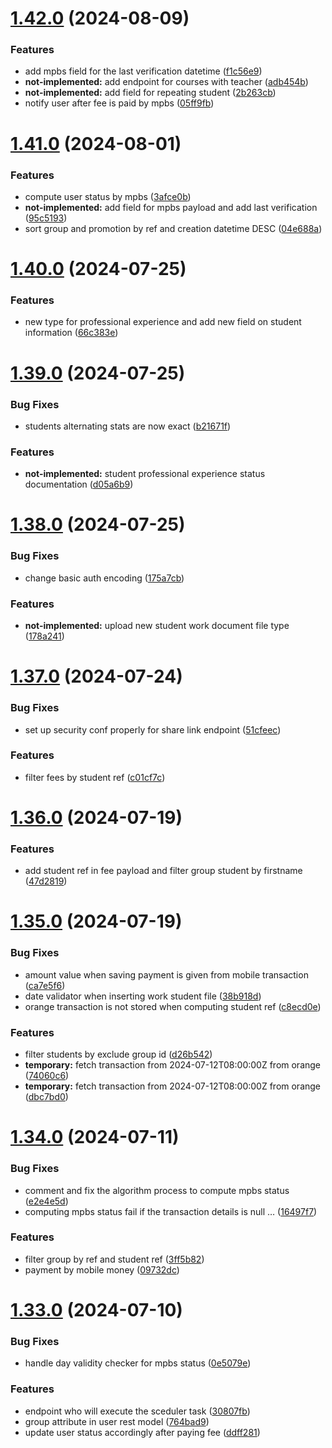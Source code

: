 # [1.42.0](https://github.com/hei-school/hei-admin-api/compare/v1.41.0...v1.42.0) (2024-08-09)


### Features

* add mpbs field for the last verification datetime  ([f1c56e9](https://github.com/hei-school/hei-admin-api/commit/f1c56e90b86c8b0c4484ed40ec5c56dc236e7093))
* **not-implemented:** add endpoint for courses with teacher ([adb454b](https://github.com/hei-school/hei-admin-api/commit/adb454b6292aba95fc29ae59369656e8df0409c5))
* **not-implemented:** add field for repeating student  ([2b263cb](https://github.com/hei-school/hei-admin-api/commit/2b263cbc9e47b41264504b889902b5b08a1e3914))
* notify user after fee is paid by mpbs  ([05ff9fb](https://github.com/hei-school/hei-admin-api/commit/05ff9fb9e2bc1429d1a132b17869a4a73046b23d))



# [1.41.0](https://github.com/hei-school/hei-admin-api/compare/v1.40.0...v1.41.0) (2024-08-01)


### Features

* compute user status by mpbs ([3afce0b](https://github.com/hei-school/hei-admin-api/commit/3afce0b3a8846bed2d09232a50247d77e15e69ac))
* **not-implemented:** add field for mpbs payload and add last verification  ([95c5193](https://github.com/hei-school/hei-admin-api/commit/95c51937e37d0cf52023478da7bdcdd3f5cdd1fe))
* sort group and promotion by ref and creation datetime DESC  ([04e688a](https://github.com/hei-school/hei-admin-api/commit/04e688af52ba9053e3cc5634ca5d2b6c0c5baeea))



# [1.40.0](https://github.com/hei-school/hei-admin-api/compare/v1.39.0...v1.40.0) (2024-07-25)


### Features

* new type for professional experience and add new field on student information  ([66c383e](https://github.com/hei-school/hei-admin-api/commit/66c383e5f5b7d8b39adefe0d5347d4b6231f574b))



# [1.39.0](https://github.com/hei-school/hei-admin-api/compare/v1.38.0...v1.39.0) (2024-07-25)


### Bug Fixes

* students alternating stats are now exact ([b21671f](https://github.com/hei-school/hei-admin-api/commit/b21671f900402c23e84578c179a4e62e087ae0c3))


### Features

* **not-implemented:** student professional experience status documentation  ([d05a6b9](https://github.com/hei-school/hei-admin-api/commit/d05a6b97ed7f4e2a1a78ac70bdc5e395d0bd0b95))



# [1.38.0](https://github.com/hei-school/hei-admin-api/compare/v1.37.0...v1.38.0) (2024-07-25)


### Bug Fixes

* change basic auth encoding ([175a7cb](https://github.com/hei-school/hei-admin-api/commit/175a7cba50063a53b2a95051cf279edce9120783))


### Features

* **not-implemented:** upload new student work document file type  ([178a241](https://github.com/hei-school/hei-admin-api/commit/178a241590ce7941286d32bd8009ea445fb450ba))



# [1.37.0](https://github.com/hei-school/hei-admin-api/compare/v1.36.0...v1.37.0) (2024-07-24)


### Bug Fixes

* set up security conf properly for share link endpoint ([51cfeec](https://github.com/hei-school/hei-admin-api/commit/51cfeec48e98137baf4ffda1a817638440452148))


### Features

* filter fees by student ref ([c01cf7c](https://github.com/hei-school/hei-admin-api/commit/c01cf7c42bef5580408765dcc6cbeba55b3380de))



# [1.36.0](https://github.com/hei-school/hei-admin-api/compare/v1.35.0...v1.36.0) (2024-07-19)


### Features

* add student ref in fee payload and filter group student by firstname  ([47d2819](https://github.com/hei-school/hei-admin-api/commit/47d28192145581596c64067df285225b59488fbd))



# [1.35.0](https://github.com/hei-school/hei-admin-api/compare/v1.34.0...v1.35.0) (2024-07-19)


### Bug Fixes

* amount value when saving payment is given from mobile transaction  ([ca7e5f6](https://github.com/hei-school/hei-admin-api/commit/ca7e5f638223aa4367b0d60f58811a6a767afd0c))
* date validator when inserting work student file  ([38b918d](https://github.com/hei-school/hei-admin-api/commit/38b918d9a3029fa801ec199217cce4c8fbf6090a))
* orange transaction is not stored when computing student ref  ([c8ecd0e](https://github.com/hei-school/hei-admin-api/commit/c8ecd0e77385303bbdf261447b4754014b8d7419))


### Features

* filter students by exclude group id ([d26b542](https://github.com/hei-school/hei-admin-api/commit/d26b5426daeb3c521f29cc2fb6ead6b0b84da161))
* **temporary:** fetch transaction from 2024-07-12T08:00:00Z from orange  ([74060c6](https://github.com/hei-school/hei-admin-api/commit/74060c676fa5a5a997c82d26fe789ce620cc00b9))
* **temporary:** fetch transaction from 2024-07-12T08:00:00Z from orange  ([dbc7bd0](https://github.com/hei-school/hei-admin-api/commit/dbc7bd064835dc118f8f467d7a63abb9722eb7e7))



# [1.34.0](https://github.com/hei-school/hei-admin-api/compare/v1.33.0...v1.34.0) (2024-07-11)


### Bug Fixes

* comment and fix the algorithm process to compute mpbs status  ([e2e4e5d](https://github.com/hei-school/hei-admin-api/commit/e2e4e5de486c9eb31106d8e4a58b9ab30f55315e))
* computing mpbs status fail if the transaction details is null …  ([16497f7](https://github.com/hei-school/hei-admin-api/commit/16497f7ce57041879d7797858d2615d23a820a9a))


### Features

* filter group by ref and student ref ([3ff5b82](https://github.com/hei-school/hei-admin-api/commit/3ff5b82cfb13ba14f435412d9ac7b13cbdb90b3d))
* payment by mobile money  ([09732dc](https://github.com/hei-school/hei-admin-api/commit/09732dc5333665160f3a7b3ea07705541acb65f5))



# [1.33.0](https://github.com/hei-school/hei-admin-api/compare/v1.32.0...v1.33.0) (2024-07-10)


### Bug Fixes

* handle day validity checker for mpbs status  ([0e5079e](https://github.com/hei-school/hei-admin-api/commit/0e5079edf792c9e3b8e6529e41a529e8acd18947))


### Features

* endpoint who will execute the sceduler task  ([30807fb](https://github.com/hei-school/hei-admin-api/commit/30807fbd3249a6eddd25350d524ac4a985aeb095))
* group attribute in user rest model ([764bad9](https://github.com/hei-school/hei-admin-api/commit/764bad9c149941c62ae36e492b42c37f620b3f65))
* update user status accordingly after paying fee ([ddff281](https://github.com/hei-school/hei-admin-api/commit/ddff28172aa224c3e47c81b9b44cad70fe6f2577))



